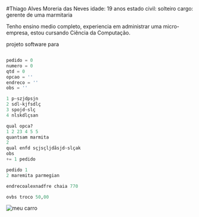 #Thiago Alves Moreria das Neves
idade: 19 anos
estado civil: solteiro
cargo: gerente de uma marmitaria 


Tenho ensino medio completo, experiencia em administrar uma micro-empresa, estou cursando Ciência da Computação.

projeto software para 

```python

pedido = 0 
numero = 0
qtd = 0
opcao = ''
endreco = ''
obs = ''

1 p~szjdpsjn
2 sdl~kjfsdlç
3 spojd~slç
4 nlskdlçsan

qual opca?
1 2 23 4 5 5
quantsam marmita 
2
qual enfd sçjsçljdãsjd~slçak
obs 
+= 1 pedido

pedido 1 
2 maremita parmegian

endrecoalexnadfre chaia 770 

ovbs troco 50,00


```



<img src="https://http2.mlstatic.com/D_NQ_NP_920527-MLB75128128901_032024-O.webp" alt="meu carro">

